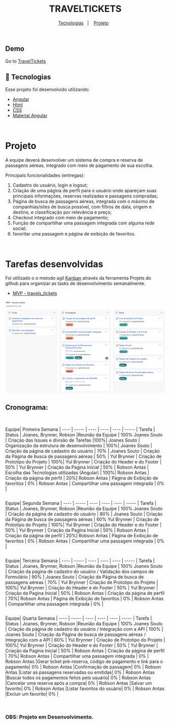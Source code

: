 <h1 align="center">
    TRAVELTICKETS
</h1>

<p align="center">
  <a href="#bookmark-tecnologias">Tecnologias</a>&nbsp;&nbsp;&nbsp;|&nbsp;&nbsp;&nbsp;
  <a href="#projeto">Projeto</a>&nbsp;&nbsp;&nbsp;
</p>

<br>

## Demo

Go to <a href="#">TravelTickets</a>


## :bookmark: Tecnologias

Esse projeto foi desenvolvido utilizando:

- [Angular](https://angular.io/)
- [Html]()
- [CSS]()
- [Material Angular](https://material.angular.io/)

<br/>

# Projeto

A equipe deverá desenvolver um sistema de compra e reserva de passagens aéreas, integrado com meio de pagamento de sua escolha.

Principais funcionalidades (entregas):

1. Cadastro do usuário, login e logout;
2. Criação de uma página de perfil para o usuário onde apareçam suas principais informações, reservas
realizadas e passagens compradas;
3. Página de busca de passagens aéreas, integrada com o máximo de companhias/sites de busca possível, com
filtros de data, origem e destino, e classificação por relevância e preço;
4. Checkout integrado com meio de pagamento;
5. Função de compartilhar uma passagem integrada com alguma rede social;
6. favoritar uma passagem e página de exibição de favoritos.

<br/>

# Tarefas desenvolvidas

Foi utilizado o o metodo agil <a href="https://www.atlassian.com/br/agile/kanban">Kanban</a> através da ferramenta Projets do github para organizar as tasks de desenvolvimento semanalmente. 

- [MVP - travels_tickets](https://github.com/JoanesMiranda/travels_tickets/projects/1)
<img src="https://github.com/JoanesMiranda/travels_tickets/blob/tt-j/src/assets/kaban.png" width="800"/>

<br/>

## Cronograma:

<br/>

Equipe| Primeira Semana | ---- |
----- | ---- | ---- | ---- |
-----  | Tarefa | Status |
Joanes, Brynner, Robson |Reunião da Equipe |  100%
Joanes Souto  | Criação das Issues e divisão de Tarefas |100%| 
Joanes Souto  | Organização da estrutura de desenvolvimento | 100%| 
Joanes Souto | Criação da página de cadastro do usuário  | 70% |
Joanes Souto | Criação da Página de busca de passagens aéreas  | 50% |
Yul Brynner  | Criação de Prototipo do Projeto | 100%| 
Yul Brynner | Criação do Header e do Footer  | 50% |
Yul Brynner | Criação da Pagina Inicial  | 50% | 
Robson Antas | Escolha das Tecnologias utilizadas (Angular) | 100%| 
Robson Antas | Criação da página de perfil | 20%| 
Robson Antas | Página de Exibição de favoritos  | 0% |
Robson Antas | Compartilhar uma passagem integrada  | 0% | 

```
```
Equipe| Segunda Semana | ---- |
----- | ---- | ---- | ---- |
-----  | Tarefa | Status |
Joanes, Brynner, Robson |Reunião da Equipe |  100%
Joanes Souto | Criação da página de cadastro do usuário  | 80% |
Joanes Souto | Criação da Página de busca de passagens aéreas  | 60% 
Yul Brynner  | Criação de Prototipo do Projeto | 100%| 
Yul Brynner | Criação do Header e do Footer  | 50% |
Yul Brynner | Criação da Pagina Inicial  | 50% | 
Robson Antas | Criação da página de perfil | 20%| 
Robson Antas | Página de Exibição de favoritos  | 0% |
Robson Antas | Compartilhar uma passagem integrada  | 0% |
```
```
Equipe| Terceira Semana | ---- |
----- | ---- | ---- | ---- |
-----  | Tarefa | Status |
Joanes, Brynner, Robson |Reunião da Equipe |  100%
Joanes Souto | Criação da página de cadastro do usuário / Validação dos campos de Formulário  | 90% |
Joanes Souto | Criação da Página de busca de passagens aéreas  | 70% |
Yul Brynner  | Criação de Prototipo do Projeto | 100%| 
Yul Brynner | Criação do Header e do Footer  | 50% |
Yul Brynner | Criação da Pagina Inicial  | 50% | 
Robson Antas | Criação da página de perfil | 70%| 
Robson Antas | Página de Exibição de favoritos  | 0% |
Robson Antas | Compartilhar uma passagem integrada  | 0% | 
```
```
Equipe| Quarta Semana | ---- |
----- | ---- | ---- | ---- |
-----  | Tarefa | Status |
Joanes, Brynner, Robson |Reunião da Equipe |  100%
Joanes Souto | Criação da página de cadastro do usuário / Integração com a API  | 100% |
Joanes Souto | Criação da Página de busca de passagens aéreas / Integração com a API  | 60% | 
Yul Brynner  | Criação de Prototipo do Projeto | 100%| 
Yul Brynner | Criação do Header e do Footer  | 50% |
Yul Brynner | Criação da Pagina Inicial  | 50% | 
Robson Antas | Criação da página de perfil | 70%|
Robson Antas | Compartilhar uma passagem integrada  | 0% | 
Robson Antas |Gerar ticket pré-reserva, código de pagamento e link para o pagamento| 0% |
Robson Antas |Confirmação de passagem| 0% |
Robson Antas |Listar as passagens reservadas ou emitidas| 0% |
Robson Antas |Buscar todos os pagamentos feitos pelo usuário| 0% |
Robson Antas |Cancelar uma reserva após a compra| 0% |
Robson Antas |Salvar um favorito| 0% |
Robson Antas |Listar favoritos do usuário| 0% |
Robson Antas |Excluir um favorito| 0% |

<br/>


### OBS: Projeto em Desenvolvimento.

